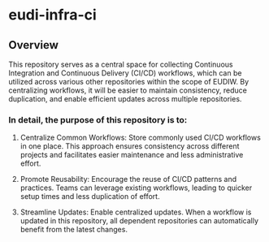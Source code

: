 # eudi-infra-ci

## Overview

This repository serves as a central space for collecting Continuous Integration and Continuous Delivery (CI/CD) workflows, which can be utilized across various other repositories within the scope of EUDIW. By centralizing  workflows, it will be easier to maintain consistency, reduce duplication, and enable efficient updates across multiple repositories.

### In detail, the purpose of this repository is to:

   1) Centralize Common Workflows: Store commonly used CI/CD workflows in one place. This approach ensures consistency across different projects and facilitates easier maintenance and less administrative effort.

   2) Promote Reusability: Encourage the reuse of CI/CD patterns and practices. Teams can leverage existing workflows, leading to quicker setup times and less duplication of effort.

   3) Streamline Updates: Enable centralized updates. When a workflow is updated in this repository, all dependent repositories can automatically benefit from the latest changes.
